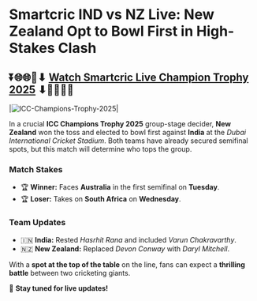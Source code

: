 # Smartcric IND vs NZ Live: New Zealand Opt to Bowl First in High-Stakes Clash  

## ⏬🌐🌐📌⬇ [Watch Smartcric Live Champion Trophy 2025](https://ptvsportshd.net/smartcric-hd-cricket/) ⬇📌🌐🌐⏬

|![ICC-Champions-Trophy-2025](https://github.com/user-attachments/assets/eb0c49aa-ae7e-4ae0-a94f-0153617a517c)| 

In a crucial **ICC Champions Trophy 2025** group-stage decider, **New Zealand** won the toss and elected to bowl first against **India** at the *Dubai International Cricket Stadium*. Both teams have already secured semifinal spots, but this match will determine who tops the group.  

### Match Stakes  
- 🏆 **Winner:** Faces **Australia** in the first semifinal on **Tuesday**.  
- 🏆 **Loser:** Takes on **South Africa** on **Wednesday**.  

### Team Updates  
- 🇮🇳 **India:** Rested *Hasrhit Rana* and included *Varun Chakravarthy*.  
- 🇳🇿 **New Zealand:** Replaced *Devon Conway* with *Daryl Mitchell*.  

With a **spot at the top of the table** on the line, fans can expect a **thrilling battle** between two cricketing giants.  

📡 **Stay tuned for live updates!**  
